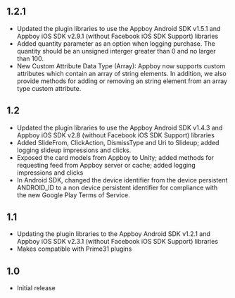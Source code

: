 ## 1.2.1
* Updated the plugin libraries to use the Appboy Android SDK v1.5.1 and Appboy iOS SDK v2.9.1 (without Facebook iOS SDK Support) libraries
* Added quantity parameter as an option when logging purchase. The quantity should be an unsigned interger greater than 0 and no larger than 100. 
* New Custom Attribute Data Type (Array): Appboy now supports custom attributes which contain an array of string elements. In addition, we also provide methods for adding or removing an string element from an array type custom attribute.
 
## 1.2
* Updated the plugin libraries to use the Appboy Android SDK v1.4.3 and Appboy iOS SDK v2.8 (without Facebook iOS SDK Support) libraries
* Added SlideFrom, ClickAction, DismissType and Uri to Slideup; added logging slideup impressions and clicks.
* Exposed the card models from Appboy to Unity; added methods for requesting feed from Appboy server or cache; added logging impressions and clicks
* In Android SDK, changed the device identifier from the device persistent ANDROID_ID to a non device persistent identifier for compliance with the new Google Play Terms of Service.

## 1.1
* Updating the plugin libraries to the Appboy Android SDK v1.2.1 and Appboy iOS SDK v2.3.1 (without Facebook iOS SDK Support) libraries 
* Makes compatible with Prime31 plugins

## 1.0
* Initial release
